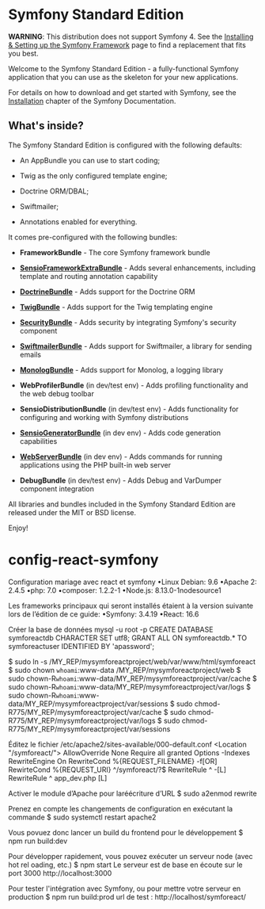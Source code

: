 Symfony Standard Edition
========================

**WARNING**: This distribution does not support Symfony 4. See the
[Installing & Setting up the Symfony Framework][15] page to find a replacement
that fits you best.

Welcome to the Symfony Standard Edition - a fully-functional Symfony
application that you can use as the skeleton for your new applications.

For details on how to download and get started with Symfony, see the
[Installation][1] chapter of the Symfony Documentation.

What's inside?
--------------

The Symfony Standard Edition is configured with the following defaults:

  * An AppBundle you can use to start coding;

  * Twig as the only configured template engine;

  * Doctrine ORM/DBAL;

  * Swiftmailer;

  * Annotations enabled for everything.

It comes pre-configured with the following bundles:

  * **FrameworkBundle** - The core Symfony framework bundle

  * [**SensioFrameworkExtraBundle**][6] - Adds several enhancements, including
    template and routing annotation capability

  * [**DoctrineBundle**][7] - Adds support for the Doctrine ORM

  * [**TwigBundle**][8] - Adds support for the Twig templating engine

  * [**SecurityBundle**][9] - Adds security by integrating Symfony's security
    component

  * [**SwiftmailerBundle**][10] - Adds support for Swiftmailer, a library for
    sending emails

  * [**MonologBundle**][11] - Adds support for Monolog, a logging library

  * **WebProfilerBundle** (in dev/test env) - Adds profiling functionality and
    the web debug toolbar

  * **SensioDistributionBundle** (in dev/test env) - Adds functionality for
    configuring and working with Symfony distributions

  * [**SensioGeneratorBundle**][13] (in dev env) - Adds code generation
    capabilities

  * [**WebServerBundle**][14] (in dev env) - Adds commands for running applications
    using the PHP built-in web server

  * **DebugBundle** (in dev/test env) - Adds Debug and VarDumper component
    integration

All libraries and bundles included in the Symfony Standard Edition are
released under the MIT or BSD license.

Enjoy!

[1]:  https://symfony.com/doc/3.4/setup.html
[6]:  https://symfony.com/doc/current/bundles/SensioFrameworkExtraBundle/index.html
[7]:  https://symfony.com/doc/3.4/doctrine.html
[8]:  https://symfony.com/doc/3.4/templating.html
[9]:  https://symfony.com/doc/3.4/security.html
[10]: https://symfony.com/doc/3.4/email.html
[11]: https://symfony.com/doc/3.4/logging.html
[13]: https://symfony.com/doc/current/bundles/SensioGeneratorBundle/index.html
[14]: https://symfony.com/doc/current/setup/built_in_web_server.html
[15]: https://symfony.com/doc/current/setup.html
# config-react-symfony

Configuration mariage avec react et symfony 
•Linux Debian: 9.6
•Apache 2: 2.4.5
•php: 7.0
•composer: 1.2.2-1
•Node.js: 8.13.0-1nodesource1

Les frameworks principaux 
qui seront installés étaient à la version suivante lors de l’édition de ce guide:
•Symfony: 3.4.19
•React: 16.6

Créer la base de données
mysql -u root -p
CREATE DATABASE symforeactdb 
CHARACTER SET utf8;
GRANT ALL ON symforeactdb.* TO symforeactuser IDENTIFIED BY 
'apassword';

$ sudo ln 
-s /MY_REP/mysymforeactproject/web/var/www/html/symforeact
$ sudo chown `whoami`:www-data /MY_REP/mysymforeactproject/web
$ sudo chown-R`whoami`:www-data/MY_REP/mysymforeactproject/var/cache
$ sudo chown-R`whoami`:www-data/MY_REP/mysymforeactproject/var/logs
$ sudo chown-R`whoami`:www-data/MY_REP/mysymforeactproject/var/sessions
$ sudo chmod-R775/MY_REP/mysymforeactproject/var/cache
$ sudo chmod-R775/MY_REP/mysymforeactproject/var/logs
$ sudo chmod-R775/MY_REP/mysymforeactproject/var/sessions

Éditez  le  fichier  /etc/apache2/sites-available/000-default.conf 
<Location "/symforeact/">
  AllowOverride None
  Require all granted
  Options -Indexes
  RewriteEngine On
  RewriteCond %{REQUEST_FILENAME} -f[OR]
  RewirteCond %{REQUEST_URI} ^/symforeact/?$
  RewriteRule ^ -[L]
  RewriteRule ^ app_dev.php [L]
</Location>

Activer le module d’Apache pour laréécriture d’URL
$ sudo a2enmod rewrite

Prenez en compte les changements de configuration en exécutant la commande
$ sudo systemctl restart apache2

Vous povuez donc lancer un build du frontend pour le développement
$ npm run build:dev

Pour développer rapidement, vous pouvez exécuter un serveur node (avec hot rel
oading, etc.)
$ npm start
Le serveur est de base en écoute sur le port 3000
http://localhost:3000

Pour tester l'intégration avec Symfony, ou pour mettre votre serveur en production
$ npm run build:prod
url de test :  http://localhost/symforeact/
